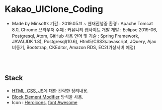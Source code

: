 # Kakao_UIClone_Coding  

* Made by Minsoftk
기간 : 2019.05.11 ~ 현재진행중
환경 : Apache Tomcat 8.0, Chrome 브라우저
주제 : 커뮤니티 웹사이트 개발
개발 : Eclipse 2019-06, Postgresql, Atom, GitHub
사용 언어 및 기술 : Spring Framework, JAVA(JDK 1.8), Postgresql(10.6), Html5/CSS3/Javascript, JQuery, Ajax 비동기, Bootstrap, CKEditor, Amazon RDS, EC2(가상서버 예정)
<br/>
<br/>

## Stack
* [HTML, CSS, JS](https://github.com/MinsoftK/TIL/tree/master/HTML-CSS-JS)에 대한 간략한 정리내용.
* [Block Element Modifier](https://velog.io/@ylem76/BEM) 방식을 사용.
* Icon : [Heroicons](https://heroicons.dev/), [font Awesome](https://fontawesome.com/)
